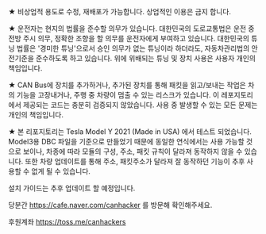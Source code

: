 ★ 비상업적 용도로 수정, 재배포가 가능합니다.
   상업적인 이용은 금지 합니다.

★ 운전자는 현지의 법률을 준수할 의무가 있습니다.
   대한민국의 도로교통법은 운전 중 전방 주시 의무, 정확한 조향을 할 의무를 운전자에게 부여하고 있습니다.
   대한민국의 튜닝 법률은 '경미한 튜닝'으로서 승인 의무가 없는 튜닝이라 하더라도, 자동차관리법의 안전기준을 준수하도록 하고 있습니다.
   위에 위배되는 튜닝 및 장치 사용은 사용자 개인의 책임입니다.

★ CAN Bus에 장치를 추가하거나, 추가된 장치를 통해 패킷을 읽고/보내는 작업은 차의 기능을 고장내거나, 주행 중 차량이 멈출 수 있는 리스크가 있습니다.
   이 레포지토리에서 제공되는 코드는 충분히 검증되지 않았습니다.
   사용 중 발생할 수 있는 모든 문제는 개인의 책임입니다.

★ 본 리포지토리는 Tesla Model Y 2021 (Made in USA) 에서 테스트 되었습니다.
   Model3용 DBC 파일을 기준으로 만들었기 때문에 동일한 연식에서는 사용 가능할 것으로 보이나,
   차종에 따라 모듈의 구성, 주소, 패킷 규칙이 달라져 동작하지 않을 수 있습니다.
   또한 차량 업데이트를 통해 주소, 패킷주소가 달라져 잘 동작하던 기능이 추후 사용할 수 없게 될 수 있습니다.


설치 가이드는 추후 업데이트 할 예정입니다.

당분간 https://cafe.naver.com/canhacker 를 방문해 확인해주세요.

후원계좌
https://toss.me/canhackers
